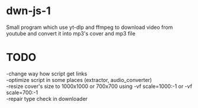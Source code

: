 # dwn-js-1
Small program which use yt-dlp and ffmpeg to download video from youtube and convert it into mp3's cover and mp3 file

# TODO
-change way how script get links <br>
-optimize script in some places (extractor, audio_converter) <br>
-resize cover's size to 1000x1000 or 700x700 using -vf scale=1000:-1 or -vf scale=700:-1 <br>
-repair type check in downloader <br>
